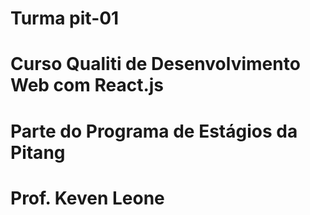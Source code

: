 # Turma pit-01

# Curso Qualiti de Desenvolvimento Web com React.js
# Parte do Programa de Estágios da Pitang
# Prof. Keven Leone